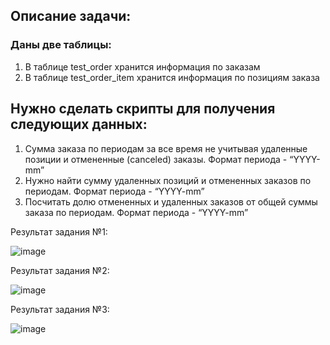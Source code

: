 ## Описание задачи:
### Даны две таблицы: 
1. В таблице test_order хранится информация по заказам
2. В таблице test_order_item хранится информация по позициям заказа

## Нужно сделать скрипты для получения следующих данных:
1. Сумма заказа по периодам за все время не учитывая удаленные позиции и отмененные (canceled) заказы. Формат периода - “YYYY-mm”
2. Нужно найти сумму удаленных позиций и отмененных заказов по периодам. Формат периода - “YYYY-mm”
3. Посчитать долю отмененных и удаленных заказов от общей суммы заказа по периодам. Формат периода - “YYYY-mm”


Результат задания №1: 

![image](https://github.com/user-attachments/assets/8f071407-0a4a-4f2d-9cf4-561df38a81c9)

Результат задания №2: 

![image](https://github.com/user-attachments/assets/f3e8b2c3-b2a4-425a-933f-611374f86c6f)

Результат задания №3: 

![image](https://github.com/user-attachments/assets/20e07ba3-6690-47b0-98d0-80690bf312c2)
